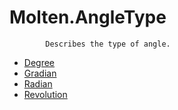 ﻿  
# Molten.AngleType

            Describes the type of angle.
            
  
*  [Degree](docs/Molten.Math/Molten/AngleType/Degree.md)  
*  [Gradian](docs/Molten.Math/Molten/AngleType/Gradian.md)  
*  [Radian](docs/Molten.Math/Molten/AngleType/Radian.md)  
*  [Revolution](docs/Molten.Math/Molten/AngleType/Revolution.md)